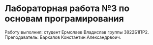 # Лабораторная работа №3 по основам програмирования
Работу выполнил: студент Ермолаев Владислав группы 3822Б1ПР2.\
Преподаватель: Баркалов Константин Александрвоич.
